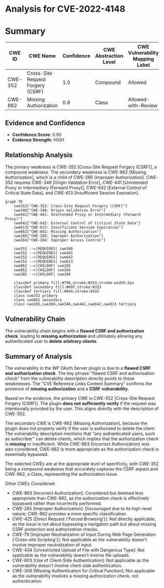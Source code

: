 # Analysis for CVE-2022-4148

# Summary
| CWE ID | CWE Name | Confidence | CWE Abstraction Level | CWE Vulnerability Mapping Label | CWE-Vulnerability Mapping Notes |
|---|---|---|---|---|---|
| CWE-352 | Cross-Site Request Forgery (CSRF) | 1.0 | Compound | Allowed | Primary CWE |
| CWE-862 | Missing Authorization | 0.9 | Class | Allowed-with-Review | Secondary Candidate |

## Evidence and Confidence

*   **Confidence Score:** 0.95
*   **Evidence Strength:** HIGH

## Relationship Analysis
The primary weakness is CWE-352 [Cross-Site Request Forgery (CSRF)], a compound weakness. The secondary weakness is CWE-862 [Missing Authorization], which is a child of CWE-285 [Improper Authorization]. CWE-352 requires CWE-346 [Origin Validation Error], CWE-441 [Unintended Proxy or Intermediary (Forward Proxy)], CWE-642 [External Control of Critical State Data], and CWE-613 [Insufficient Session Expiration].

```mermaid
graph TD
    cwe352["CWE-352: Cross-Site Request Forgery (CSRF)"]
    cwe346["CWE-346: Origin Validation Error"]
    cwe441["CWE-441: Unintended Proxy or Intermediary (Forward Proxy)"]
    cwe642["CWE-642: External Control of Critical State Data"]
    cwe613["CWE-613: Insufficient Session Expiration"]
    cwe862["CWE-862: Missing Authorization"]
    cwe285["CWE-285: Improper Authorization"]
    cwe284["CWE-284: Improper Access Control"]

    cwe352 -->|REQUIRES| cwe346
    cwe352 -->|REQUIRES| cwe441
    cwe352 -->|REQUIRES| cwe642
    cwe352 -->|REQUIRES| cwe613
    cwe862 -->|CHILDOF| cwe285
    cwe862 -->|CHILDOF| cwe284
    cwe285 -->|CHILDOF| cwe284

    classDef primary fill:#f96,stroke:#333,stroke-width:2px
    classDef secondary fill:#69f,stroke:#333
    classDef tertiary fill:#9e9,stroke:#333
    class cwe352 primary
    class cwe862 secondary
    class cwe285,cwe284,cwe346,cwe441,cwe642,cwe613 tertiary
```

## Vulnerability Chain
The vulnerability chain begins with a **flawed CSRF and authorization check**, leading to **missing authorization** and ultimately allowing any authenticated user to **delete arbitrary clients**.

## Summary of Analysis
The vulnerability in the WP OAuth Server plugin is due to a **flawed CSRF and authorization check**. The key phrase "flawed CSRF and authorisation check" from the vulnerability description directly points to these weaknesses. The "CVE Reference Links Content Summary" confirms the presence of **missing authorization** and a **CSRF vulnerability**.

Based on the evidence, the primary CWE is CWE-352 [Cross-Site Request Forgery (CSRF)]. The plugin **does not sufficiently verify** if the request was intentionally provided by the user. This aligns directly with the description of CWE-352.

The secondary CWE is CWE-862 [Missing Authorization], because the plugin does not properly verify if the user is authorized to delete the client. The vulnerability description mentions that "any authenticated users, such as subscriber" can delete clients, which implies that the authorization check is **missing** or insufficient. While CWE-863 [Incorrect Authorization] was also considered, CWE-862 is more appropriate as the authorization check is essentially bypassed.

The selected CWEs are at the appropriate level of specificity, with CWE-352 being a compound weakness that accurately captures the CSRF aspect and CWE-862, a Class, representing the authorization issue.

Other CWEs Considered:

*   CWE-863 [Incorrect Authorization]: Considered but deemed less appropriate than CWE-862, as the authorization check is effectively bypassed rather than incorrectly performed.
*   CWE-285 [Improper Authorization]: Discouraged due to its high-level nature; CWE-862 provides a more specific classification.
*   CWE-425 [Direct Request ('Forced Browsing')]: Not directly applicable, as the issue is not about bypassing a navigation path but about missing CSRF protection and authorization checks.
* CWE-79 [Improper Neutralization of Input During Web Page Generation ('Cross-site Scripting')]: Not applicable as the vulnerability doesn't involve improper neutralization of input.
* CWE-434 [Unrestricted Upload of File with Dangerous Type]: Not applicable as the vulnerability doesn't involve file uploads.
* CWE-603 [Use of Client-Side Authentication]: Not applicable as the vulnerability doesn't involve client-side authentication.
* CWE-306 [Missing Authentication for Critical Function]: Not applicable as the vulnerability involves a missing authorization check, not authentication.
